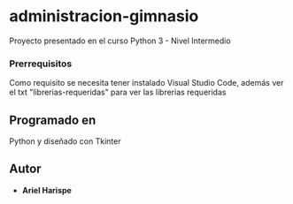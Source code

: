 # administracion-gimnasio

Proyecto presentado en el curso Python 3 - Nivel Intermedio

### Prerrequisitos

Como requisito se necesita tener instalado Visual Studio Code, además ver el txt "librerias-requeridas" para ver las librerias requeridas

## Programado en

Python y diseñado con Tkinter

## Autor

  - **Ariel Harispe**
  
